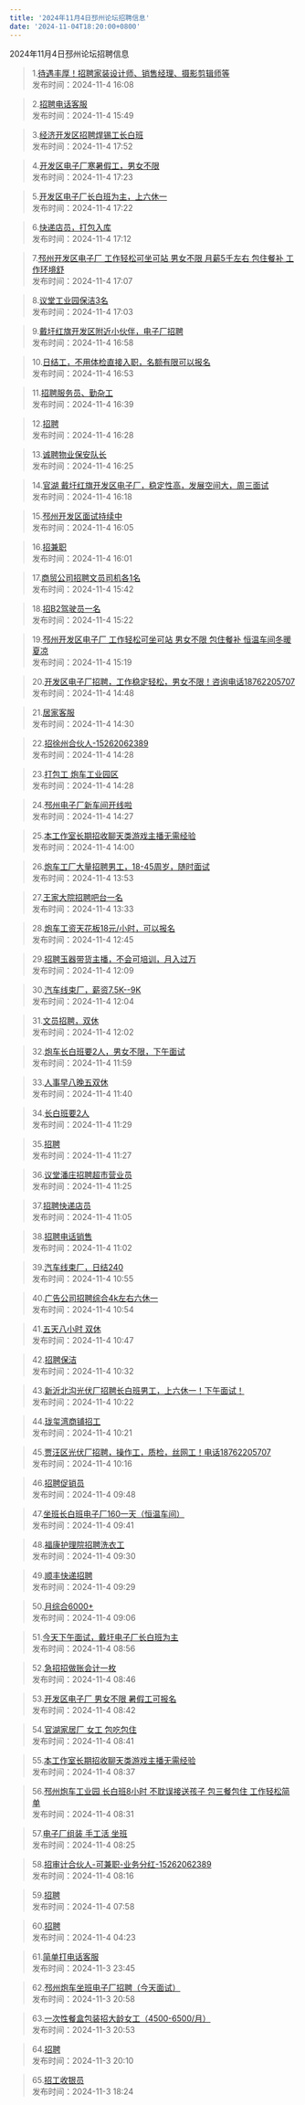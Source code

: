 ```yaml
---
title: '2024年11月4日邳州论坛招聘信息'
date: '2024-11-04T18:20:00+0800'
---
```

2024年11月4日邳州论坛招聘信息
<!--more-->
>1.[待遇丰厚！招聘家装设计师、销售经理、摄影剪辑师等](https://www.pzzc.net/forum.php?mod=viewthread&tid=10469148)<br>
>发布时间：2024-11-4 16:08

>2.[招聘电话客服](https://www.pzzc.net/forum.php?mod=viewthread&tid=10469142)<br>
>发布时间：2024-11-4 15:49

>3.[经济开发区招聘焊锡工长白班](https://www.pzzc.net/forum.php?mod=viewthread&tid=10469176)<br>
>发布时间：2024-11-4 17:52

>4.[开发区电子厂寒暑假工，男女不限](https://www.pzzc.net/forum.php?mod=viewthread&tid=10469174)<br>
>发布时间：2024-11-4 17:23

>5.[开发区电子厂长白班为主，上六休一](https://www.pzzc.net/forum.php?mod=viewthread&tid=10469173)<br>
>发布时间：2024-11-4 17:22

>6.[快递店员，打包入库](https://www.pzzc.net/forum.php?mod=viewthread&tid=10469172)<br>
>发布时间：2024-11-4 17:12

>7.[邳州开发区电子厂 工作轻松可坐可站 男女不限 月薪5千左右 包住餐补 工作环境舒](https://www.pzzc.net/forum.php?mod=viewthread&tid=10469171)<br>
>发布时间：2024-11-4 17:07

>8.[议堂工业园保洁3名](https://www.pzzc.net/forum.php?mod=viewthread&tid=10469169)<br>
>发布时间：2024-11-4 17:03

>9.[戴圩红旗开发区附近小伙伴，电子厂招聘](https://www.pzzc.net/forum.php?mod=viewthread&tid=10469168)<br>
>发布时间：2024-11-4 16:58

>10.[日结工，不用体检直接入职，名额有限可以报名](https://www.pzzc.net/forum.php?mod=viewthread&tid=10469167)<br>
>发布时间：2024-11-4 16:53

>11.[招聘服务员、勤杂工](https://www.pzzc.net/forum.php?mod=viewthread&tid=10469164)<br>
>发布时间：2024-11-4 16:39

>12.[招聘](https://www.pzzc.net/forum.php?mod=viewthread&tid=10469160)<br>
>发布时间：2024-11-4 16:28

>13.[诚聘物业保安队长](https://www.pzzc.net/forum.php?mod=viewthread&tid=10469155)<br>
>发布时间：2024-11-4 16:25

>14.[官湖 戴圩红旗开发区电子厂，稳定性高，发展空间大，周三面试](https://www.pzzc.net/forum.php?mod=viewthread&tid=10469152)<br>
>发布时间：2024-11-4 16:18

>15.[邳州开发区面试持续中](https://www.pzzc.net/forum.php?mod=viewthread&tid=10469145)<br>
>发布时间：2024-11-4 16:05

>16.[招兼职](https://www.pzzc.net/forum.php?mod=viewthread&tid=10469144)<br>
>发布时间：2024-11-4 16:01

>17.[商贸公司招聘文员司机各1名](https://www.pzzc.net/forum.php?mod=viewthread&tid=10469141)<br>
>发布时间：2024-11-4 15:42

>18.[招B2驾驶员一名](https://www.pzzc.net/forum.php?mod=viewthread&tid=10469138)<br>
>发布时间：2024-11-4 15:22

>19.[邳州开发区电子厂 工作轻松可坐可站 男女不限 包住餐补 恒温车间冬暖夏凉](https://www.pzzc.net/forum.php?mod=viewthread&tid=10469136)<br>
>发布时间：2024-11-4 15:19

>20.[开发区电子厂招聘，工作稳定轻松，男女不限！咨询电话18762205707](https://www.pzzc.net/forum.php?mod=viewthread&tid=10469129)<br>
>发布时间：2024-11-4 14:48

>21.[居家客服](https://www.pzzc.net/forum.php?mod=viewthread&tid=10469125)<br>
>发布时间：2024-11-4 14:30

>22.[招徐州合伙人-15262062389](https://www.pzzc.net/forum.php?mod=viewthread&tid=10469124)<br>
>发布时间：2024-11-4 14:28

>23.[打包工 炮车工业园区](https://www.pzzc.net/forum.php?mod=viewthread&tid=10469123)<br>
>发布时间：2024-11-4 14:28

>24.[邳州电子厂新车间开线啦](https://www.pzzc.net/forum.php?mod=viewthread&tid=10469122)<br>
>发布时间：2024-11-4 14:27

>25.[本工作室长期招收聊天类游戏主播无需经验](https://www.pzzc.net/forum.php?mod=viewthread&tid=10469117)<br>
>发布时间：2024-11-4 14:00

>26.[炮车工厂大量招聘男工，18-45周岁，随时面试](https://www.pzzc.net/forum.php?mod=viewthread&tid=10469116)<br>
>发布时间：2024-11-4 13:53

>27.[王家大院招聘吧台一名](https://www.pzzc.net/forum.php?mod=viewthread&tid=10469111)<br>
>发布时间：2024-11-4 13:33

>28.[炮车工资天花板18元/小时，可以报名](https://www.pzzc.net/forum.php?mod=viewthread&tid=10469106)<br>
>发布时间：2024-11-4 12:45

>29.[招聘玉器带货主播，不会可培训，月入过万](https://www.pzzc.net/forum.php?mod=viewthread&tid=10469103)<br>
>发布时间：2024-11-4 12:09

>30.[汽车线束厂，薪资7.5K--9K](https://www.pzzc.net/forum.php?mod=viewthread&tid=10469101)<br>
>发布时间：2024-11-4 12:04

>31.[文员招聘，双休](https://www.pzzc.net/forum.php?mod=viewthread&tid=10469100)<br>
>发布时间：2024-11-4 12:02

>32.[炮车长白班要2人，男女不限，下午面试](https://www.pzzc.net/forum.php?mod=viewthread&tid=10469098)<br>
>发布时间：2024-11-4 11:59

>33.[人事早八晚五双休](https://www.pzzc.net/forum.php?mod=viewthread&tid=10469096)<br>
>发布时间：2024-11-4 11:40

>34.[长白班要2人](https://www.pzzc.net/forum.php?mod=viewthread&tid=10469094)<br>
>发布时间：2024-11-4 11:29

>35.[招聘](https://www.pzzc.net/forum.php?mod=viewthread&tid=10469092)<br>
>发布时间：2024-11-4 11:27

>36.[议堂潘庄招聘超市营业员](https://www.pzzc.net/forum.php?mod=viewthread&tid=10469089)<br>
>发布时间：2024-11-4 11:25

>37.[招聘快递店员](https://www.pzzc.net/forum.php?mod=viewthread&tid=10469082)<br>
>发布时间：2024-11-4 11:05

>38.[招聘电话销售](https://www.pzzc.net/forum.php?mod=viewthread&tid=10469081)<br>
>发布时间：2024-11-4 11:02

>39.[汽车线束厂，日结240](https://www.pzzc.net/forum.php?mod=viewthread&tid=10469079)<br>
>发布时间：2024-11-4 10:55

>40.[广告公司招聘综合4k左右六休一](https://www.pzzc.net/forum.php?mod=viewthread&tid=10469078)<br>
>发布时间：2024-11-4 10:54

>41.[五天八小时 双休](https://www.pzzc.net/forum.php?mod=viewthread&tid=10469076)<br>
>发布时间：2024-11-4 10:47

>42.[招聘保洁](https://www.pzzc.net/forum.php?mod=viewthread&tid=10469073)<br>
>发布时间：2024-11-4 10:32

>43.[新沂北沟光伏厂招聘长白班男工，上六休一！下午面试！](https://www.pzzc.net/forum.php?mod=viewthread&tid=10469068)<br>
>发布时间：2024-11-4 10:22

>44.[珑玺湾商铺招工](https://www.pzzc.net/forum.php?mod=viewthread&tid=10469065)<br>
>发布时间：2024-11-4 10:21

>45.[贾汪区光伏厂招聘，操作工，质检，丝网工！电话18762205707](https://www.pzzc.net/forum.php?mod=viewthread&tid=10469064)<br>
>发布时间：2024-11-4 10:16

>46.[招聘促销员](https://www.pzzc.net/forum.php?mod=viewthread&tid=10469052)<br>
>发布时间：2024-11-4 09:48

>47.[坐班长白班电子厂160一天（恒温车间）](https://www.pzzc.net/forum.php?mod=viewthread&tid=10469050)<br>
>发布时间：2024-11-4 09:41

>48.[福康护理院招聘洗衣工](https://www.pzzc.net/forum.php?mod=viewthread&tid=10469046)<br>
>发布时间：2024-11-4 09:30

>49.[顺丰快递招聘](https://www.pzzc.net/forum.php?mod=viewthread&tid=10469045)<br>
>发布时间：2024-11-4 09:29

>50.[月综合6000+](https://www.pzzc.net/forum.php?mod=viewthread&tid=10469034)<br>
>发布时间：2024-11-4 09:06

>51.[今天下午面试，戴圩电子厂长白班为主](https://www.pzzc.net/forum.php?mod=viewthread&tid=10469030)<br>
>发布时间：2024-11-4 08:56

>52.[急招招做账会计一枚](https://www.pzzc.net/forum.php?mod=viewthread&tid=10469027)<br>
>发布时间：2024-11-4 08:46

>53.[开发区电子厂 男女不限 暑假工可报名](https://www.pzzc.net/forum.php?mod=viewthread&tid=10469024)<br>
>发布时间：2024-11-4 08:42

>54.[官湖家居厂 女工 包吃包住](https://www.pzzc.net/forum.php?mod=viewthread&tid=10469023)<br>
>发布时间：2024-11-4 08:41

>55.[本工作室长期招收聊天类游戏主播无需经验](https://www.pzzc.net/forum.php?mod=viewthread&tid=10469022)<br>
>发布时间：2024-11-4 08:37

>56.[邳州炮车工业园 长白班8小时 不耽误接送孩子
包三餐包住 工作轻松简单](https://www.pzzc.net/forum.php?mod=viewthread&tid=10469021)<br>
>发布时间：2024-11-4 08:31

>57.[电子厂组装 手工活 坐班](https://www.pzzc.net/forum.php?mod=viewthread&tid=10469018)<br>
>发布时间：2024-11-4 08:25

>58.[招审计合伙人-可兼职-业务分红-15262062389](https://www.pzzc.net/forum.php?mod=viewthread&tid=10469015)<br>
>发布时间：2024-11-4 08:16

>59.[招聘](https://www.pzzc.net/forum.php?mod=viewthread&tid=10469014)<br>
>发布时间：2024-11-4 07:58

>60.[招聘](https://www.pzzc.net/forum.php?mod=viewthread&tid=10469000)<br>
>发布时间：2024-11-4 04:23

>61.[简单打电话客服](https://www.pzzc.net/forum.php?mod=viewthread&tid=10468991)<br>
>发布时间：2024-11-3 23:45

>62.[邳州炮车坐班电子厂招聘（今天面试）](https://www.pzzc.net/forum.php?mod=viewthread&tid=10468982)<br>
>发布时间：2024-11-3 20:58

>63.[一次性餐盒包装招大龄女工（4500-6500/月）](https://www.pzzc.net/forum.php?mod=viewthread&tid=10468981)<br>
>发布时间：2024-11-3 20:53

>64.[招聘](https://www.pzzc.net/forum.php?mod=viewthread&tid=10468977)<br>
>发布时间：2024-11-3 20:10

>65.[招工收银员](https://www.pzzc.net/forum.php?mod=viewthread&tid=10468966)<br>
>发布时间：2024-11-3 18:24

